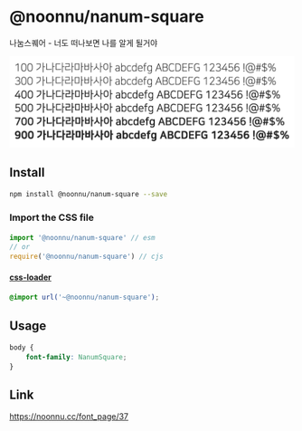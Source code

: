# @noonnu/nanum-square

나눔스퀘어 - 너도 떠나보면 나를 알게 될거야

![example](./example.png)

## Install

```bash
npm install @noonnu/nanum-square --save
```

### Import the CSS file

```js
import '@noonnu/nanum-square' // esm
// or
require('@noonnu/nanum-square') // cjs
```

#### [css-loader](https://github.com/webpack-contrib/css-loader)

```css
@import url('~@noonnu/nanum-square');
```

## Usage

```css
body {
    font-family: NanumSquare;
}
```

## Link

https://noonnu.cc/font_page/37
